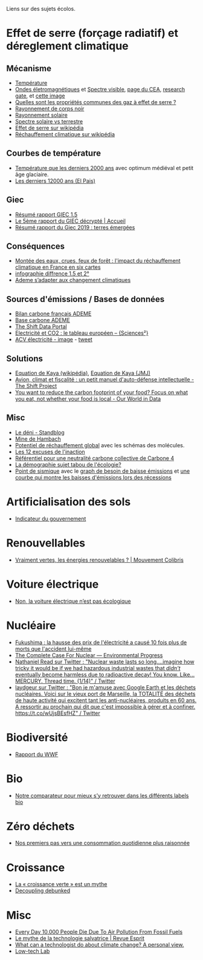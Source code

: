 Liens sur des sujets écolos. 

# Effet de serre (forçage radiatif) et déreglement climatique

## Mécanisme
 - [Température](https://fr.wikipedia.org/wiki/Temp%C3%A9rature)
 - [Ondes életromagnétiques](https://fr.wikipedia.org/wiki/Onde_%C3%A9lectromagn%C3%A9tique) et [Spectre visible](https://fr.wikipedia.org/wiki/Spectre_%C3%A9lectromagn%C3%A9tique), [page du CEA](http://www.cea.fr/comprendre/pages/physique-chimie/essentiel-sur-ondes-electromagnetiques-communication.aspx), [research gate](https://www.researchgate.net/figure/Les-differents-domaines-du-spectre-electromagnetique_fig1_30514255), et [cette image](https://www.asef-asso.fr/wp-content/uploads/2017/05/IMAGES-2.jpg)
 - [Quelles sont les propriétés communes des gaz à effet de serre ?](https://planet-terre.ens-lyon.fr/article/gaz-effet-serre.xml) 
 - [Rayonnement de corps noir](https://fr.wikipedia.org/wiki/Rayonnement_du_corps_noir)
 - [Rayonnement solaire](https://fr.wikipedia.org/wiki/Rayonnement_solaire)
 - [Spectre solaire vs terrestre](https://commons.wikimedia.org/wiki/File:Radiation_transmise.png?uselang=fr)
 - [Effet de serre sur wikipédia](https://fr.wikipedia.org/wiki/Effet_de_serre)
 - [Réchauffement climatique sur wikipédia](https://fr.wikipedia.org/wiki/R%C3%A9chauffement_climatique)


## Courbes de température
- [Température que les derniers 2000 ans](https://commons.wikimedia.org/wiki/File:2000_Year_Temperature_Comparison_fr.png?uselang=fr) avec optimum médiéval et petit âge glaciaire.
- [Les derniers 12000 ans (El Pais)](https://verne.elpais.com/verne/2020/08/18/articulo/1597746471_800102.html)

## Giec
 - [Résumé rapport GIEC 1.5](https://citoyenspourleclimat.org/wp-content/uploads/2019/03/ResumeGIEC-CPLC-web.pdf)
 - [Le 5ème rapport du GIEC décrypté | Accueil](http://leclimatchange.fr/)
 - [Résumé rapport du Giec 2019 : terres émergées](https://drive.google.com/file/d/17H99ekMQ7j9ErgXTQUKP5s0-qQ4-pJMA/view)

## Conséquences
 - [Montée des eaux, crues, feux de forêt : l&#39;impact du réchauffement climatique en France en six cartes](https://www.franceinter.fr/environnement/montee-des-eaux-crues-feux-de-foret-l-impact-du-rechauffement-climatique-en-france-en-six-cartes#xtor=EPR-5-)
 - [infographie diffrence 1.5 et 2°](https://img.lemde.fr/2018/10/08/0/0/1068/3461/688/0/60/0/54015ef_OV604aPS8tam_kucE2rBcQDB.png)
 - [Ademe s’adapter aux changement climatiques](https://www.ademe.fr/sites/default/files/assets/documents/guide-pratique-adapter-changement-climatique.pdf?fbclid=IwAR2647Ujh7OwxGJMUd8fSAcUNK5OhoQNPM7tkVMPmfy8HtaAbVXiFaiSo5w)

## Sources d'émissions / Bases de données
 - [Bilan carbone français ADEME](https://ecolab.ademe.fr/apps/climat/simulateur/bilan)
 - [Base carbone ADEME](https://www.bilans-ges.ademe.fr/documentation/UPLOAD_DOC_FR/index.htm?repas.htm)
 - [The Shift Data Portal](https://www.theshiftdataportal.org/)
 - [Electricité et CO2 : le tableau européen – {Sciences²}](https://www.lemonde.fr/blog/huet/2019/05/06/electricite-et-co2-le-tableau-europeen/)
 - [ACV électricité - image](https://pbs.twimg.com/media/EdeJHtyXsAApZ_p?format=jpg&name=4096x4096) - [tweet](https://twitter.com/Max__lib/status/1285647267953807374)
 
## Solutions
 - [Equation de Kaya (wikipédia)](https://fr.wikipedia.org/wiki/%C3%89quation_de_Kaya), [Equation de Kaya (JMJ)](https://jancovici.com/changement-climatique/economie/quest-ce-que-lequation-de-kaya/)
 - [Avion, climat et fiscalité : un petit manuel d&#39;auto-défense intellectuelle - The Shift Project](https://theshiftproject.org/article/aerien-climat-fiscalite-manuel-auto-defense-intellectuelle/)
 - [You want to reduce the carbon footprint of your food? Focus on what you eat, not whether your food is local - Our World in Data](https://ourworldindata.org/food-choice-vs-eating-local)

## Misc
 - [Le déni - Standblog](https://standblog.org/blog/post/2019/06/30/Le-deni)
 - [Mine de Hambach](https://fr.wikipedia.org/wiki/Mine_de_Hambachr)
 - [Potentiel de réchauffement global](https://fr.wikipedia.org/wiki/Potentiel_de_r%C3%A9chauffement_global) avec les schémas des molécules.
 - [Les 12 excuses de l'inaction](https://bonpote.com/climat-les-12-excuses-de-linaction-et-comment-y-repondre/)
 - [Référentiel pour une neutralité carbone collective de Carbone 4](https://drive.google.com/file/d/1UAPVYRDU34nY7MyAyRTxYkJKoYzMvS3B/view)
 - [La démographie sujet tabou de l'écologie?](https://bonpote.com/la-demographie-sujet-tabou-de-lecologie/)
 - [Point de sismique](https://www.sismique.fr/post/changement-climatique-on-refait-le-point) avec le [graph de besoin de baisse émissions](https://static.wixstatic.com/media/ba7b0b_f14631a601204d48b1449df4268fc842~mv2.jpg/v1/fill/w_1399,h_750,al_c,q_90/ba7b0b_f14631a601204d48b1449df4268fc842~mv2.webp) et [une courbe qui montre les baisses d'émissions lors des récessions](https://static.wixstatic.com/media/ba7b0b_defc7f87bbc241cb8ee55a94d9116626~mv2.png/v1/fill/w_1480,h_1015,al_c,q_90,usm_0.66_1.00_0.01/ba7b0b_defc7f87bbc241cb8ee55a94d9116626~mv2.webp)

# Artificialisation des sols

- [Indicateur du gouvernement](https://www.gouvernement.fr/indicateur-artificialisation-sols)

# Renouvellables
 - [Vraiment vertes, les énergies renouvelables ? | Mouvement Colibris](https://www.colibris-lemouvement.org/magazine/vraiment-vertes-energies-renouvelables)

# Voiture électrique
 - [Non, la voiture électrique n’est pas écologique](https://reporterre.net/Non-la-voiture-electrique-n-est-pas-ecologique)

# Nucléaire
 - [Fukushima : la hausse des prix de l&#39;électricité a causé 10 fois plus de morts que l&#39;accident lui-même](https://www.futura-sciences.com/sciences/actualites/energie-fukushima-hausse-prix-electricite-cause-10-fois-plus-morts-accident-lui-meme-78276/?fbclid=IwAR2OPI8CrWf5qWD79YFG6Rd0LM7Yi_lB74vlIJLzNftvl5u0Oz0qh8WCLcE)
 - [The Complete Case For Nuclear — Environmental Progress](http://environmentalprogress.org/the-complete-case-for-nuclear)
 - [Nathaniel Read sur Twitter : &quot;Nuclear waste lasts so long....imagine how tricky it would be if we had hazardous industrial wastes that *didn&#39;t* eventually become harmless due to radioactive decay! You know. Like... MERCURY. Thread time. (1/14)&quot; / Twitter](https://twitter.com/ReadNathaniel/status/1261232798385483776)
 - [laydgeur sur Twitter : &quot;Bon je m&#39;amuse avec Google Earth et les déchets nucléaires. Voici sur le vieux port de Marseille, la TOTALITÉ des déchets de haute activité qui excitent tant les anti-nucléaires, produits en 60 ans. A ressortir au prochain qui dit que c&#39;est impossible à gérer et à confiner. https://t.co/wUjsBEsfHZ&quot; / Twitter](https://twitter.com/laydgeur/status/1184810853494861824)

# Biodiversité

 - [Rapport du WWF](https://www.wwf.fr/sites/default/files/doc-2020-09/20200910_Synthese_Rapport-Planete-Vivante-2020_WWF-min.pdf)

 # Bio
  - [Notre comparateur pour mieux s’y retrouver dans les différents labels bio](http://www.lemonde.fr/les-decodeurs/visuel/2017/01/18/comparateur-mieux-comprendre-les-labels-bios_5064859_4355770.html)

 # Zéro déchets
  - [Nos premiers pas vers une consommation quotidienne plus raisonnée](https://medium.com/@cmozzati/nos-premiers-pas-vers-une-consommation-quotidienne-plus-raisonn%C3%A9e-f4ee3fafe581)

 # Croissance
 - [La « croissance verte » est un mythe](https://www.vice.com/fr/article/qj4z9p/la-croissance-verte-est-un-mythe?fbclid=IwAR2cfafrvCfBNaZQgJfWBfGzQ4d2zLsVXty9uYhmqs-iymI36MUTk70Ilok)
 - [Decoupling debunked](https://mk0eeborgicuypctuf7e.kinstacdn.com/wp-content/uploads/2019/07/Decoupling-Debunked.pdf)

# Misc
 - [Every Day 10,000 People Die Due To Air Pollution From Fossil Fuels](https://www.forbes.com/sites/rogerpielke/2020/03/10/every-day-10000-people-die-due-to-air-pollution-from-fossil-fuels/#70a07f142b6a)
 - [Le mythe de la technologie salvatrice | Revue Esprit](https://esprit.presse.fr/article/bihouix-philippe/le-mythe-de-la-technologie-salvatrice-39262?fbclid=IwAR3ynlvVGv4JFCUhR6ACWSmQhxpycw0VTzDC7gtZ_utMcU81Pe8aVWrky2E)
 - [What can a technologist do about climate change? A personal view.](http://worrydream.com/ClimateChange/)
 - [Low-tech Lab](https://lowtechlab.org/)
